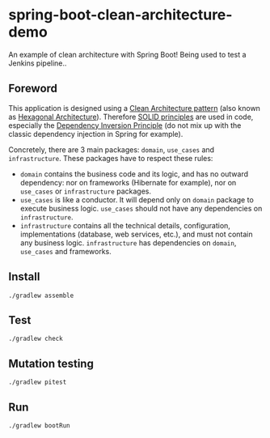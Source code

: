 # spring-boot-clean-architecture-demo

An example of clean architecture with Spring Boot!
Being used to test a Jenkins pipeline..

## Foreword

This application is designed using a [Clean Architecture pattern](https://blog.cleancoder.com/uncle-bob/2012/08/13/the-clean-architecture.html) (also known as [Hexagonal Architecture](http://www.maximecolin.fr/uploads/2015/11/56570243d02c0_hexagonal-architecture.png)).
Therefore [SOLID principles](https://en.wikipedia.org/wiki/SOLID_(object-oriented_design)) are used in code, especially the [Dependency Inversion Principle](https://en.wikipedia.org/wiki/Dependency_inversion_principle) (do not mix up with the classic dependency injection in Spring for example).

Concretely, there are 3 main packages: `domain`, `use_cases` and `infrastructure`. These packages have to respect these rules:
- `domain` contains the business code and its logic, and has no outward dependency: nor on frameworks (Hibernate for example), nor on `use_cases` or `infrastructure` packages.
- `use_cases` is like a conductor. It will depend only on `domain` package to execute business logic. `use_cases` should not have any dependencies on `infrastructure`.
- `infrastructure` contains all the technical details, configuration, implementations (database, web services, etc.), and must not contain any business logic. `infrastructure` has dependencies on `domain`, `use_cases` and frameworks.  

## Install

```
./gradlew assemble
```

## Test

```
./gradlew check
```

## Mutation testing

```
./gradlew pitest
```

## Run

```
./gradlew bootRun
```
